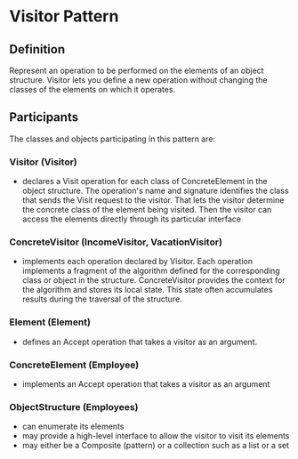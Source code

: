 # Visitor Pattern
## Definition

Represent an operation to be performed on the elements of an object structure. Visitor lets you define a new operation without changing the classes of the elements on which it operates.



## Participants

The classes and objects participating in this pattern are:

### Visitor  (Visitor)
* declares a Visit operation for each class of ConcreteElement in the object structure. The operation's name and signature identifies the class that sends the Visit request to the visitor. That lets the visitor determine the concrete class of the element being visited. Then the visitor can access the elements directly through its particular interface

### ConcreteVisitor  (IncomeVisitor, VacationVisitor)
* implements each operation declared by Visitor. Each operation implements a fragment of the algorithm defined for the corresponding class or object in the structure. ConcreteVisitor provides the context for the algorithm and stores its local state. This state often accumulates results during the traversal of the structure.

### Element  (Element)
* defines an Accept operation that takes a visitor as an argument.

### ConcreteElement  (Employee)
* implements an Accept operation that takes a visitor as an argument

### ObjectStructure  (Employees)
* can enumerate its elements
* may provide a high-level interface to allow the visitor to visit its elements
* may either be a Composite (pattern) or a collection such as a list or a set

